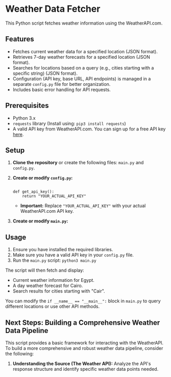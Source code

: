 # Weather Data Fetcher

This Python script fetches weather information using the WeatherAPI.com.

## Features

* Fetches current weather data for a specified location (JSON format).
* Retrieves 7-day weather forecasts for a specified location (JSON format).
* Searches for locations based on a query (e.g., cities starting with a specific string) (JSON format).
* Configuration (API key, base URL, API endpoints) is managed in a separate `config.py` file for better organization.
* Includes basic error handling for API requests.

## Prerequisites

* Python 3.x
* `requests` library (Install using: `pip3 install requests`)
* A valid API key from WeatherAPI.com. You can sign up for a free API key [here](https://www.weatherapi.com/).

## Setup

1.  **Clone the repository** or create the following files: `main.py` and `config.py`.

2.  **Create or modify `config.py`:**

    ```python3
        
    def get_api_key():
        return "YOUR_ACTUAL_API_KEY"
    ```

    * **Important:** Replace `"YOUR_ACTUAL_API_KEY"` with your actual WeatherAPI.com API key.

3.  **Create or modify `main.py`:**

## Usage

1.  Ensure you have installed the required libraries.
2.  Make sure you have a valid API key in your `config.py` file.
3.  Run the `main.py` script: `python3 main.py`

The script will then fetch and display:

* Current weather information for Egypt.
* A day weather forecast for Cairo.
* Search results for cities starting with "Cair".

You can modify the `if __name__ == "__main__":` block in `main.py` to query different locations or use other API methods.

## Next Steps: Building a Comprehensive Weather Data Pipeline

This script provides a basic framework for interacting with the WeatherAPI. To build a more comprehensive and robust weather data pipeline, consider the following:

1.  **Understanding the Source (The Weather API):** Analyze the API's response structure and identify specific weather data points needed.

